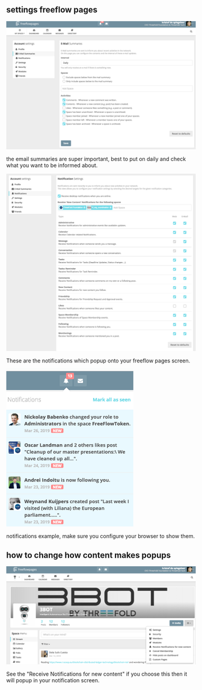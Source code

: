 ## settings freeflow pages

![](images/settings1.png)

the email summaries are super important, best to put on daily and check what you want to be informed about.

![](images/notifications_settings.png)

These are the notifications which popup onto your freeflow pages screen.

![](images/notifications.png)

notifications example, make sure you configure your browser to show them.

## how to change how content makes popups

![](images/popup_settings.png)

See the "Receive Notifications for new content" if you choose this then it will popup in your notification screen.


